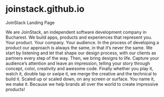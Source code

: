 # joinstack.github.io
JoinStack Landing Page 

We are JoinStack, an independent software development company in Bucharest. We build apps, products and experiences that represent you. Your product. Your company. Your audience.
In the process of developing a product our approach is always the same, in that it’s never the same. We start by listening and let that shape our design process, with our clients as partners every step of the way.
Then, we bring designs to life. Capture your audience’s attention and leave an impression, telling your story through concept, color, creativity and awesome code.
Finally whether you play it, watch it, double tap or swipe it, we merge the creative and the technical to build it. Scaled up or scaled down, on any screen or surface. You name it, we make it.
Because we help brands all over the world to create impressive products!
